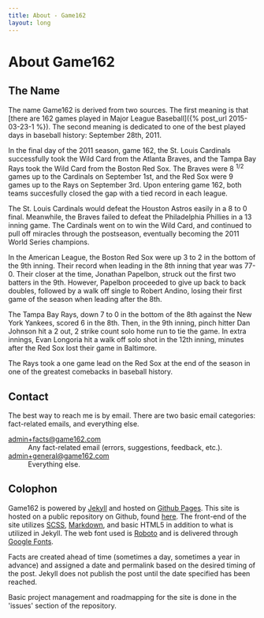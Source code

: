 ```yaml
---
title: About - Game162
layout: long
---
```


# About Game162



## The Name

The name Game162 is derived from two sources. The first meaning is that [there are 162 games played in Major League Baseball]({% post_url 2015-03-23-1 %}). The second meaning is dedicated to one of the best played days in baseball history: September 28th, 2011. 

In the final day of the 2011 season, game 162, the St. Louis Cardinals successfully took the Wild Card from the Atlanta Braves, and the Tampa Bay Rays took the Wild Card from the Boston Red Sox. The Braves were 8 <sup>1/2</sup> games up to the Cardinals on September 1st, and the Red Sox were 9 games up to the Rays on September 3rd. Upon entering game 162, both teams succesfully closed the gap with a tied record in each league. 

The St. Louis Cardinals would defeat the Houston Astros easily in a 8 to 0 final. Meanwhile, the Braves failed to defeat the Philadelphia Phillies in a 13 inning game. The Cardinals went on to win the Wild Card, and continued to pull off miracles through the postseason, eventually becoming the 2011 World Series champions.

In the American League, the Boston Red Sox were up 3 to 2 in the bottom of the 9th inning. Their record when leading in the 8th inning that year was 77-0. Their closer at the time, Jonathan Papelbon, struck out the first two batters in the 9th. However, Papelbon proceeded to give up back to back doubles, followed by a walk off single to Robert Andino, losing their first game of the season when leading after the 8th.  

The Tampa Bay Rays, down 7 to 0 in the bottom of the 8th against the New York Yankees, scored 6 in the 8th. Then, in the 9th inning, pinch hitter Dan Johnson hit a 2 out, 2 strike count solo home run to tie the game. In extra innings, Evan Longoria hit a walk off solo shot in the 12th inning, minutes after the Red Sox lost their game in Baltimore.

The Rays took a one game lead on the Red Sox at the end of the season in one of the greatest comebacks in baseball history.

## Contact

The best way to reach me is by email. There are two basic email categories: fact-related emails, and everything else. 

<p><dl>
	<dt>
		<a href="mailto:admin+report@game162.com">admin+facts@game162.com</a>
	</dt>
	<dd>
		Any fact-related email (errors, suggestions, feedback, etc.).
	</dd>
	<dt>
		<a href="mailto:admin+general@game162.com">admin+general@game162.com</a>
	</dt>
	<dd>
		Everything else.
	</dd>
</dl></p>

## Colophon

Game162 is powered by [Jekyll](http://jekyllrb.com/) and hosted on [Github Pages](https://pages.github.com/). This site is hosted on a public repository on Github, found [here](https://github.com/jcoyle/Game162). The front-end of the site utilizes [SCSS](http://sass-lang.com/), [Markdown](http://daringfireball.net/projects/markdown/), and basic HTML5 in addition to what is utilized in Jekyll. The web font used is [Roboto](http://www.google.com/fonts/specimen/Roboto) and is delivered through [Google Fonts](http://www.google.com/fonts).

Facts are created ahead of time (sometimes a day, sometimes a year in advance) and assigned a date and permalink based on the desired timing of the post. Jekyll does not publish the post until the date specified has been reached.

Basic project management and roadmapping for the site is done in the 'issues' section of the repository.